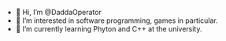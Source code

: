 - 👋 Hi, I’m @DaddaOperator
- 👀 I’m interested in software programming, games in particular.
- 🌱 I’m currently learning Phyton and C++ at the university.

<!---
DaddaOperator/DaddaOperator is a ✨ special ✨ repository because its `README.md` (this file) appears on your GitHub profile.
You can click the Preview link to take a look at your changes.
--->
